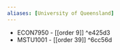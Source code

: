 ```yaml
---
aliases: [University of Queensland]
---
```


-   ECON7950 - [[order 9]] ^e425d3
- MSTU1001 - [[order 39]] ^6cc56d